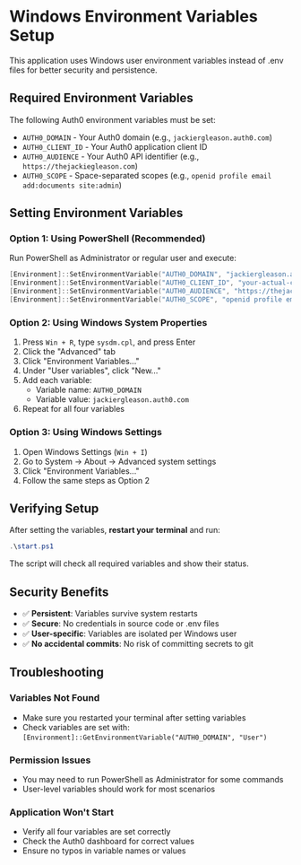 # Windows Environment Variables Setup

This application uses Windows user environment variables instead of .env files for better security and persistence.

## Required Environment Variables

The following Auth0 environment variables must be set:

- `AUTH0_DOMAIN` - Your Auth0 domain (e.g., `jackiergleason.auth0.com`)
- `AUTH0_CLIENT_ID` - Your Auth0 application client ID
- `AUTH0_AUDIENCE` - Your Auth0 API identifier (e.g., `https://thejackiegleason.com`)
- `AUTH0_SCOPE` - Space-separated scopes (e.g., `openid profile email add:documents site:admin`)

## Setting Environment Variables

### Option 1: Using PowerShell (Recommended)

Run PowerShell as Administrator or regular user and execute:

```powershell
[Environment]::SetEnvironmentVariable("AUTH0_DOMAIN", "jackiergleason.auth0.com", "User")
[Environment]::SetEnvironmentVariable("AUTH0_CLIENT_ID", "your-actual-client-id", "User")
[Environment]::SetEnvironmentVariable("AUTH0_AUDIENCE", "https://thejackiegleason.com", "User")
[Environment]::SetEnvironmentVariable("AUTH0_SCOPE", "openid profile email add:documents site:admin", "User")
```

### Option 2: Using Windows System Properties

1. Press `Win + R`, type `sysdm.cpl`, and press Enter
2. Click the "Advanced" tab
3. Click "Environment Variables..."
4. Under "User variables", click "New..."
5. Add each variable:
   - Variable name: `AUTH0_DOMAIN`
   - Variable value: `jackiergleason.auth0.com`
6. Repeat for all four variables

### Option 3: Using Windows Settings

1. Open Windows Settings (`Win + I`)
2. Go to System → About → Advanced system settings
3. Click "Environment Variables..."
4. Follow the same steps as Option 2

## Verifying Setup

After setting the variables, **restart your terminal** and run:

```powershell
.\start.ps1
```

The script will check all required variables and show their status.

## Security Benefits

- ✅ **Persistent**: Variables survive system restarts
- ✅ **Secure**: No credentials in source code or .env files
- ✅ **User-specific**: Variables are isolated per Windows user
- ✅ **No accidental commits**: No risk of committing secrets to git

## Troubleshooting

### Variables Not Found
- Make sure you restarted your terminal after setting variables
- Check variables are set with: `[Environment]::GetEnvironmentVariable("AUTH0_DOMAIN", "User")`

### Permission Issues
- You may need to run PowerShell as Administrator for some commands
- User-level variables should work for most scenarios

### Application Won't Start
- Verify all four variables are set correctly
- Check the Auth0 dashboard for correct values
- Ensure no typos in variable names or values
